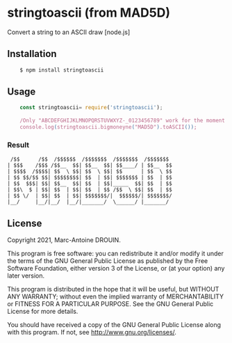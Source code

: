 
# stringtoascii (from MAD5D)


Convert a string to an ASCII draw [node.js]

## Installation

``` bash
	$ npm install stringtoascii
```

## Usage

``` javascript
	const stringtoascii= require('stringtoascii');
	
	/Only "ABCDEFGHIJKLMNOPQRSTUVWXYZ-_0123456789" work for the moment
	console.log(stringtoascii.bigmoneyne("MAD5D").toASCII());
```

### Result

``` shell
 /$$      /$$  /$$$$$$  /$$$$$$$  /$$$$$$$  /$$$$$$$
| $$$    /$$$ /$$__  $$| $$__  $$| $$____/ | $$__  $$
| $$$$  /$$$$| $$  \ $$| $$  \ $$| $$      | $$  \ $$
| $$ $$/$$ $$| $$$$$$$$| $$  | $$| $$$$$$$ | $$  | $$
| $$  $$$| $$| $$__  $$| $$  | $$|_____  $$| $$  | $$
| $$\  $ | $$| $$  | $$| $$  | $$ /$$  \ $$| $$  | $$
| $$ \/  | $$| $$  | $$| $$$$$$$/|  $$$$$$/| $$$$$$$/
|__/     |__/|__/  |__/|_______/  \______/ |_______/

```







## License
Copyright 2021, Marc-Antoine DROUIN.

This program is free software: you can redistribute it and/or modify
it under the terms of the GNU General Public License as published by
the Free Software Foundation, either version 3 of the License, or
(at your option) any later version.

This program is distributed in the hope that it will be useful,
but WITHOUT ANY WARRANTY; without even the implied warranty of
MERCHANTABILITY or FITNESS FOR A PARTICULAR PURPOSE.  See the
GNU General Public License for more details.

You should have received a copy of the GNU General Public License
along with this program.  If not, see <http://www.gnu.org/licenses/>.
